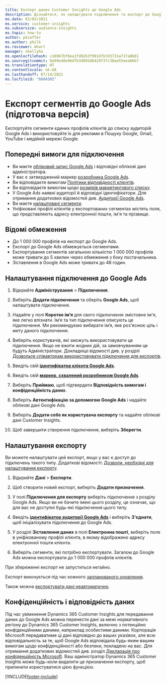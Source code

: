 ```yaml
---
title: Експорт даних Customer Insights до Google Ads
description: Дізнайтеся, як налаштувати підключення та експорт до Google Ads.
ms.date: 03/03/2021
ms.service: customer-insights
ms.subservice: audience-insights
ms.topic: how-to
author: pkieffer
ms.author: philk
ms.reviewer: mhart
manager: shellyha
ms.openlocfilehash: c16967bf8ea1fd02b3f991d7b7d3715a71fa8681
ms.sourcegitcommit: 9a99e48e96dfb3d895db428f37c30ae55eea66b7
ms.translationtype: HT
ms.contentlocale: uk-UA
ms.lasthandoff: 07/14/2021
ms.locfileid: "6604302"
---
```

# <a name="export-segments-to-google-ads-preview"></a>Експорт сегментів до Google Ads (підготовча версія)

Експортуйте сегменти єдиних профілів клієнтів до списку аудиторій Google Ads і використовуйте їх для реклами в Пошуку Google, Gmail, YouTube і медійній мережі Google. 

## <a name="prerequisites-for-connection"></a>Попередні вимоги для підключення

-   Ви маєте [обліковий запис Google Ads](https://ads.google.com/) і відповідні облікові дані адміністратора.
-   У вас є затверджений маркер [розробника Google Ads](https://developers.google.com/google-ads/api/docs/first-call/dev-token). 
-   Ви відповідаєте вимогам [Політики відповідності клієнтів](https://support.google.com/adspolicy/answer/6299717).
-   Ви відповідаєте вимогам щодо [розмірів маркетингового списку](https://support.google.com/google-ads/answer/7558048).
-   У Google Ads наявні аудиторії й відповідні ідентифікатори. Для отримання додаткових відомостей див. [Аудиторії Google Ads](https://support.google.com/google-ads/answer/7558048?hl=en#:~:text=Audience%20lists%20is%20a%20section,Display%20Network%20through%20remarketing%20campaigns.).
-   Ви маєте [налаштовані сегменти](segments.md).
-   Уніфіковані профілі клієнтів у експортованих сегментах містять поля, що представляють адресу електронної пошти, ім'я та прізвище.

## <a name="known-limitations"></a>Відомі обмеження

- До 1 000 000 профілів на експорт до Google Ads.
- Експорт до Google Ads обмежується сегментами.
- Експортування сегментів загальною кількістю 1 000 000 профілів може тривати до 5 хвилин через обмеження з боку постачальника. 
- Зіставлення в Google Ads може тривати до 48 годин.

## <a name="set-up-connection-to-google-ads"></a>Налаштування підключення до Google Ads

1. Відкрийте **Адміністрування** > **Підключення**.

1. Виберіть **Додати підключення** та оберіть **Google Ads**, щоб налаштувати підключення.

1. Надайте у полі **Коротке ім’я** для свого підключення змістовне ім'я, яке легко впізнати. Ім’я та тип підключення описують це підключення. Ми рекомендуємо вибирати ім’я, яке роз'яснює ціль і мету даного підключення.

1. Виберіть користувачів, які зможуть використовувати це підключення. Якщо не вжити жодних дій, за замовчуванням це будуть Адміністратори. Докладніші відомості див. у розділі [Дозвольте співавторам використовувати підключення для експортів](connections.md#allow-contributors-to-use-a-connection-for-exports).

1. Введіть свій **[ідентифікатор клієнта Google Ads](https://support.google.com/google-ads/answer/1704344)**.

1. Введіть свій **[маркер, схвалений розробником Google Ads](https://developers.google.com/google-ads/api/docs/first-call/dev-token)**.

1. Виберіть **Приймаю**, щоб підтвердити **Відповідність вимогам і конфіденційність даних**.

1. Виберіть **Автентифікацію за допомогою Google Ads** і надайте облікові дані Google Ads.

1. Виберіть **Додати себе як користувача експорту** та надайте облікові дані Customer Insights.

1. Щоб завершити створення підключення, виберіть **Зберегти**. 

## <a name="configure-an-export"></a>Налаштування експорту

Ви можете налаштувати цей експорт, якщо у вас є доступ до підключень такого типу. Додаткові відомості: [Дозволи, необхідні для налаштування експорту](export-destinations.md#set-up-a-new-export).

1. Відкрийте **Дані** > **Експорти**.

1. Щоб створити новий експорт, виберіть **Додати призначення**.

1. У полі **Підключення для експорту** виберіть підключення з розділу Google Ads. Якщо ви не бачите імені цього розділу, це означає, що для вас не доступні будь-які підключення цього типу.

1. Введіть **[ідентифікатор аудиторії Google Ads](https://support.google.com/google-ads/answer/7558048?hl=en#:~:text=Audience%20lists%20is%20a%20section,Display%20Network%20through%20remarketing%20campaigns.)** і виберіть **З'єднати**, щоб ініціалізувати підключення до Google Ads.

1. У розділі **Зіставлення даних** в полі **Електронна пошті**, виберіть поле в уніфікованому профілі клієнта, в якому відображено адресу електронної пошти клієнта.

1. Виберіть сегменти, які потрібно експортувати. Загалом до Google Ads можна експортувати до 1 000 000 профілів клієнтів.

При збереженні експорт не запуститься негайно.

Експорт виконується під час кожного [запланованого оновлення](system.md#schedule-tab). 

Також можна [експортувати дані неавтоматично](export-destinations.md#run-exports-on-demand). 

## <a name="data-privacy-and-compliance"></a>Конфіденційність і відповідність даних

Під час увімкнення Dynamics 365 Customer Insights для передавання даних до Google Ads можна перенести дані за межі нормативного регіону до Dynamics 365 Customer Insights, включно з потенційно конфіденційними даними, наприклад особистими даними. Корпорація Microsoft передаватиме ці дані відповідно до ваших указівок, але всю відповідальність за те, щоб Google Ads відповідала будь-яким вашим вимогам щодо конфіденційності або безпеки, покладено на вас. Для отримання додаткових відомостей див. розділ [Декларація про конфіденційність Microsoft](https://go.microsoft.com/fwlink/?linkid=396732).
Ваш адміністратор Dynamics 365 Customer Insights може будь-коли видалити це призначення експорту, щоб припинити користуватися цією функцією.


[!INCLUDE[footer-include](../includes/footer-banner.md)]
